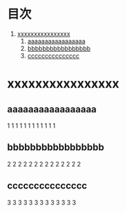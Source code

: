 # 目次

1. [xxxxxxxxxxxxxxxx](#xxxxxxxxxxxxxxxx)
   1. [aaaaaaaaaaaaaaaaa](#aaaaaaaaaaaaaaaaa成)
   1. [bbbbbbbbbbbbbbbbb](#bbbbbbbbbbbbbbbbb成)
   1. [ccccccccccccccc](#ccccccccccccccc)

# xxxxxxxxxxxxxxxx


## aaaaaaaaaaaaaaaaa
1
1
1
1
1
1
1
1
1
1
1
1

## bbbbbbbbbbbbbbbbb
2
2
2
2
2
2
2
2
2
2
2
2
2
2

## ccccccccccccccc
3
3
3
3
3
3
3
3
3
3
3
3
3


